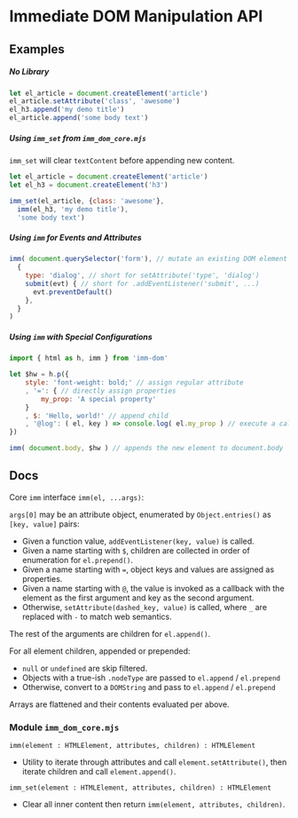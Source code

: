 # Immediate DOM Manipulation API

## Examples

##### No Library

```javascript
let el_article = document.createElement('article')
el_article.setAttribute('class', 'awesome')
el_h3.append('my demo title')
el_article.append('some body text')
```

##### Using `imm_set` from `imm_dom_core.mjs`

`imm_set` will clear `textContent` before appending new content.

```javascript
let el_article = document.createElement('article')
let el_h3 = document.createElement('h3')

imm_set(el_article, {class: 'awesome'},
  imm(el_h3, 'my demo title'),
  'some body text')
```

##### Using `imm` for Events and Attributes

```javascript
imm( document.querySelector('form'), // mutate an existing DOM element
  {
    type: 'dialog', // short for setAttribute('type', 'dialog')
    submit(evt) { // short for .addEventListener('submit', ...)
      evt.preventDefault()
    },
  }
)
```

##### Using `imm` with Special Configurations

```javascript
import { html as h, imm } from 'imm-dom'

let $hw = h.p({
    style: 'font-weight: bold;' // assign regular attribute
    , '=': { // directly assign properties
        my_prop: 'A special property'
    }
    , $: 'Hello, world!' // append child
    , '@log': ( el, key ) => console.log( el.my_prop ) // execute a callback with the constructed component
})

imm( document.body, $hw ) // appends the new element to document.body
```

## Docs

Core `imm` interface `imm(el, ...args)`:

`args[0]` may be an attribute object, enumerated by `Object.entries()` as `[key, value]` pairs:
- Given a function value, `addEventListener(key, value)` is called.
- Given a name starting with `$`, children are collected in order of enumeration for `el.prepend()`.
- Given a name starting with `=`, object keys and values are assigned as properties.
- Given a name starting with `@`, the value is invoked as a callback with the element as the first argument and key as the second argument.
- Otherwise, `setAttribute(dashed_key, value)` is called, where `_` are replaced with `-` to match web semantics.

The rest of the arguments are children for `el.append()`.

For all element children, appended or prepended:
  - `null` or `undefined` are skip filtered.
  - Objects with a true-ish `.nodeType` are passed to `el.append` / `el.prepend`
  - Otherwise, convert to a `DOMString` and pass to `el.append` / `el.prepend`

Arrays are flattened and their contents evaluated per above.

### Module `imm_dom_core.mjs`

`imm(element : HTMLElement, attributes, children) : HTMLElement`
- Utility to iterate through attributes and call `element.setAttribute()`, then iterate children and call `element.append()`.

`imm_set(element : HTMLElement, attributes, children) : HTMLElement`
- Clear all inner content then return `imm(element, attributes, children)`.

